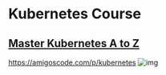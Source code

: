 # Kubernetes Course
## [Master Kubernetes A to Z][link]
https://amigoscode.com/p/kubernetes
![img](https://user-images.githubusercontent.com/40702606/125662602-659453c2-9248-4aef-b7e2-07595da39f94.png)

[link]: https://amigoscode.com/p/kubernetes

